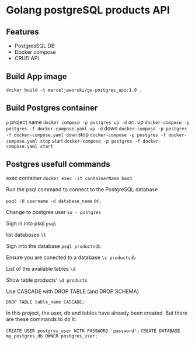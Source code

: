 # Golang postgreSQL products API

## Features

- PostgresSQL DB
- Docker compose
- CRUD API

## Build App image

`docker build -t marceljaworski/go-postgres_api:1.0 .`

## Build Postgres container

`p` project name
`docker compose -p postgres up -d`
or..
up
`docker-compose -p postgres -f docker-compose.yaml up -d`
down
`docker-compose -p postgres -f docker-compose.yaml down`
stop
`docker-compose -p postgres -f docker-compose.yaml stop`
start
`docker-compose -p postgres -f docker-compose.yaml start`

## Postgres usefull commands

exec container
`docker exec -it containerName bash`

Run the psql command to connect to  the PostgreSQL database

`psql -U username -d database_name` or..

Change to postgres user
`su - postgres`

Sign in into psql
`psql`

list databases
`\l`

Sign into the database
`psql productsdb`

Ensure you are conected to a database
`\c productsdb`

List of the available tables
`\d`

Show table products'
`\d products`

Use CASCADE with DROP TABLE (and DROP SCHEMA)

`DROP TABLE table_name CASCADE;`

In this project, the user, db and tables have already been created. But there are these commands to do it:

`CREATE USER postgres_user WITH PASSWORD 'password';`
`CREATE DATABASE my_postgres_db OWNER postgres_user;`
